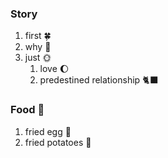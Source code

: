 ### Story
1. first 🍀
2. why 💮
3. just 🌞
   1. love 🌔
   2. predestined relationship 🐈‍⬛
### Food 🥘
1. fried egg 🍳
2. fried potatoes 🥔
